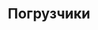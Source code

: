 ---
layout: categories
title: Погрузчики
index: 4
desc: "Взять в аренду погрузчик в Самаре в Бумеранг-АвтоТранс"
metaimg: "/img/slider/slide-2.jpg"
---